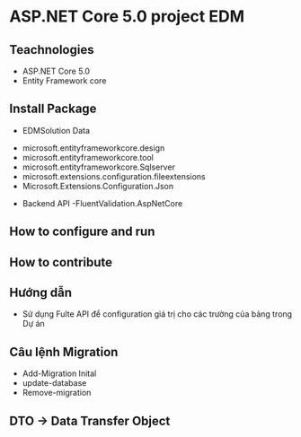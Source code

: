 ﻿# ASP.NET Core 5.0 project EDM 
## Teachnologies
- ASP.NET Core 5.0
- Entity Framework core
## Install Package
* EDMSolution Data
- microsoft.entityframeworkcore.design
- microsoft.entityframeworkcore.tool
- microsoft.entityframeworkcore.Sqlserver
- microsoft.extensions.configuration.fileextensions
- Microsoft.Extensions.Configuration.Json
* Backend API
-FluentValidation.AspNetCore
## How to configure and run

## How to contribute

## Hướng dẫn
 - Sử dụng Fulte API để configuration giá trị cho các trường của bảng  trong Dự án
## Câu lệnh Migration
- Add-Migration Inital
- update-database
- Remove-migration

## DTO -> Data Transfer Object